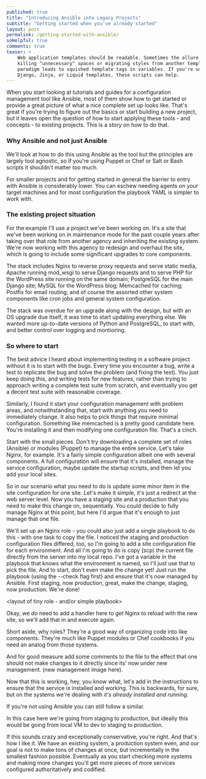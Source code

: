 ```yaml
---
published: true
title: "Introducing Ansible into Legacy Projects"
subtitle: "Getting started when you've already started"
layout: post
permalink: /getting-started-with-ansible/
soHelpful: true
comments: true
teaser: >
    Web application templates should be readable. Sometimes the allure of
    killing "unnecessary" spaces or migrating styles from another templating
    paradigm leads to squished template tags in variables. If you're using
    Django, Jinja, or Liquid templates, these scripts can help.
---
```



When you start looking at tutorials and guides for a configuration management tool like Ansible, most of them show how to get started or provide a great picture of what a nice complete set up looks like. That's great if you're trying to figure out the basics or start building a new project, but it leaves open the question of how to start applying these tools - and concepts - to existing projects. This is a story on how to do that.

### Why Ansible and not just Ansible

We'll look at how to do this using Ansible as the tool but the principles are largely tool agnostic, so if you're using Puppet or Chef or Salt or Bash scripts it shouldn't matter too much.

For smaller projects and for getting started in general the barrier to entry with Ansible is considerably lower. You can eschew needing agents on your target machines and for most configuration the playbook YAML is simpler to work with.

### The existing project situation

For the example I'll use a project we've been working on. It's a site that we've been working on in maintenance mode for the past couple years after taking over that role from another agency and inheriting the existing system. We're now working with this agency to redesign and overhaul the site, which is going to include some significant upgrades to core components. 

The stack includes Nginx to reverse proxy requests and serve static media, Apache running mod_wsgi to serve Django requests and to serve PHP for the WordPress site running on the same domain; PostgreSQL for the main Django site; MySQL for the WordPress blog; Memcached for caching; Postfix for email routing; and of course the assorted other system components like cron jobs and general system configuration.

The stack was overdue for an upgrade along with the design, but with an OS upgrade due itself, it was time to start updating everything else. We wanted more up-to-date versions of Python and PostgreSQL, to start with, and better control over logging and montioring.

### So where to start

The best advice I heard about implementing testing in a software project without it is to start with the bugs. Every time you encounter a bug, write a test to replicate the bug and solve the problem (and fixing the test). You just keep doing this, and writing tests for new features, rather than trying to approach writing a complete test suite from scratch, and eventually you get a decent test suite with reasonable coverage.

Similarly, I found it start your configuration management with problem areas, and notwithstanding that, start with anything you need to immediately change. It also helps to pick things that require minimal configuration. Something like memcached is a pretty good candidate here. You're installing it and then modifying one configuration file. That's a cinch.

Start with the small pieces. Don't try downloading a complete set of roles (Ansible) or modules (Puppet) to manage the entire service. Let's take Nginx, for example. It's a fairly simple configuration albeit one with several components. A full configuration will ensure that it's installed, manage the service configuration, maybe update the startup scripts, and then let you add your local sites.

<layout of full role>

So in our scenario what you need to do is update some minor item in the site configuration for one site. Let's make it simple, it's just a redirect at the web server level. Now you have a staging site and a production that you need to make this change on, sequentially. You could decide to fully manage Nginx at this point, but here I'd argue that it's enough to just manage that one file.

We'll set up an Nginx role - you could also just add a single playbook to do this - with one task to copy the file. I noticed the staging and production configuration files differed, too, so I'm going to add a site configuration file for each environment. And all I'm going to do is copy (scp) the current file directly from the server into my local repo. I've got a variable in the playbook that knows what the environment is named, so I'll just use that to pick the file. And to start, don't even make the change yet! Just run the playbook (using the --check flag first) and ensure that it's now managed by Ansible. First staging, now production, great, make the change, staging, now production. We're done!

<layout of tiny role - and/or simple playbook>

Okay, we *do* need to add a handler here to get Nginx to reload with the new site, so we'll add that in and execute again.

<handler code here>

Short aside, why roles? They're a good way of organizing code into like components. They're much like Puppet modules or Chef  cookbooks if you need an analog from those systems.

And for good measure add some comments to the file to the effect that one should not make changes to it directly since its' now under new management. (new management image here).

<do not edit this file>

Now that this is working, hey, you know what, let's add in the instructions to ensure that the service is installed and working. This is backwards, for sure, but on the systems we're dealing with *it's already installed and running*.

<install nginx>

If you're not using Ansible you can still follow a similar.

In this case here we're going from staging to production, but ideally this would be going from local VM to dev to staging to production.

If this sounds crazy and exceptionally conservative, you're right. And that's how I like it. We have an existing system, a production system even, and our goal is not to make tons of changes at once, but incrementally in the smallest fashion possible. Eventually as you start checking more systems and making more changes you'll get more pieces of more services configured authoritatively and codified.




